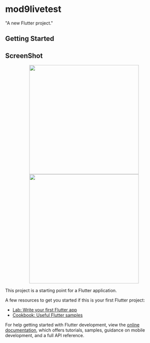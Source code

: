 # mod9livetest

"A new Flutter project."

## Getting Started

## ScreenShot

<div align = "center">
<img src="assets/Screenshot_1695573336588.png" width="350" />
<img src="assets/Screenshot_169557633594.png" width="350" />

</div>

This project is a starting point for a Flutter application.

A few resources to get you started if this is your first Flutter project:

- [Lab: Write your first Flutter app](https://docs.flutter.dev/get-started/codelab)
- [Cookbook: Useful Flutter samples](https://docs.flutter.dev/cookbook)

For help getting started with Flutter development, view the
[online documentation](https://docs.flutter.dev/), which offers tutorials,
samples, guidance on mobile development, and a full API reference.
